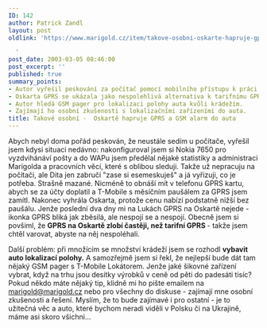 ```yaml
---
ID: 142
author: Patrick Zandl
layout: post
oldlink: 'https://www.marigold.cz/item/takove-osobni-oskarte-hapruje-gprs-a-gsm-alarm-do-auta

  '
post_date: 2003-03-05 08:46:00
post_excerpt: ''
published: true
summary_points:
- Autor vyřešil peskování za počítač pomocí mobilního přístupu k práci.
- Oskarta GPRS se ukázala jako nespolehlivá alternativa k tarifnímu GPRS.
- Autor hledá GSM pager pro lokalizaci polohy auta kvůli krádežím.
- Zajímají ho osobní zkušenosti s lokalizačními zařízeními do auta.
title: Takové osobní -  Oskartě hapruje GPRS a GSM alarm do auta
---
```


<p>
Abych nebyl doma pořád peskován, že neustále sedím u počítače, vyřešil jsem kdysi situaci nedávno: nakonfiguroval jsem si Nokia 7650 pro vyzdvihánáví pošty a do WAPu jsem předělal nějaké statistiky a administraci Marigolda a pracovních věcí, které s oblibou sleduji. Takže už nepracuju na počítači, ale Dita jen zabručí "zase si esemeskuješ" a já vyřizuji, co je potřeba. Strašně mazané. Nicméně to obnáší mít v telefonu GPRS kartu, abych se za účty doplatil a T-Mobile s měsíčním paušálem za GPRS jsem zamítl. Nakonec vyhrála Oskarta, protože cenu nabízí podstatně nižší bez paušálu. Jenže poslední dva dny mi na Lukách GPRS na Oskartě nejede - ikonka GPRS bliká jak zběsilá, ale nespojí se a nespojí. Obecně jsem si povšiml, že <STRONG>GPRS na Oskartě zlobí častěji, než tarifní GPRS </STRONG>- takže jsem chtěl varovat, abyste na něj nespoléhali. </p>

<p>
Další problém: při množícím se množství krádeží jsem se rozhodl <STRONG>vybavit auto lokalizací polohy.</STRONG> A samozřejmě jsem si řekl, že nejlepší bude dát tam nějaký GSM pager s T-Mobile Lokátorem. Jenže jaké šikovné zařízení vybrat, když na trhu jsou desítky výrobků v ceně od pěti do padesáti tisíc? Pokud někdo máte nějaký tip, klidně mi ho pište emailem na <A href="mailto:marigold@marigold.cz">marigold@marigold.cz</A> nebo pro všechny do diskuse - zajímají mne osobní zkušenosti a řešení. Myslím, že to bude zajímavé i pro ostatní - je to užitečná věc a auto, které bychom neradi viděli v Polsku či na Ukrajině, máme asi skoro všichni...</p>